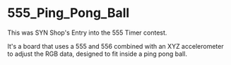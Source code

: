 # 555_Ping_Pong_Ball
This was SYN Shop's Entry into the 555 Timer contest.

It's a board that uses a 555 and 556 combined with an XYZ accelerometer to
adjust the RGB data, designed to fit inside a ping pong ball.
